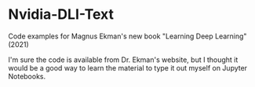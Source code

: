# Nvidia-DLI-Text
Code examples for Magnus Ekman's new book "Learning Deep Learning" (2021)

I'm sure the code is available from Dr. Ekman's website, but I thought it would be a good way to learn the material to type it out myself on Jupyter Notebooks.
